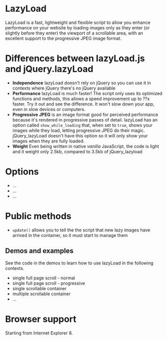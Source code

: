 LazyLoad
========

LazyLoad is a fast, lightweight and flexible script to allow you enhance performance on your website by loading images only as they enter (or slightly before they enter) the viewport of a scrollable area, with an excellent support to the progressive JPEG image format.

# Differences between lazyLoad.js and jQuery.lazyLoad

* **Independence** lazyLoad doesn't rely on jQuery so you can use it in contexts where jQuery there's no jQuery available
* **Performance** lazyLoad is much faster! The script only uses its optimized functions and methods, this allows a speed improvement up to ??x faster. Try it out and see the difference. It won't slow down your app, even in slow devices or computers. 
* **Progressive JPEG** is an image format good for perceived performance because it's rendered in progressive passes of detail. lazyLoad has an option called `show_while_loading` that, when set to `true`, shows your images while they load, letting progressive JPEG do their magic. jQuery_lazyLoad doesn't have this option so it will only show your images when they are fully loaded. 
* **Weight** Even being written in native *vanilla* JavaScript, the code is light and it weight only 2.5kb, compared to 3.5kb of jQuery_lazyload

# Options

* ...
* ...
* ...

# Public methods 

* `update()` allows you to tell the the script that new lazy images have arrived in the container, so it must start to manage them

## Demos and examples

See the code in the demos to learn how to use lazyLoad in the following contexts. 

* single full page scroll - normal
* single full page scroll - progressive
* single scrollable container
* multiple scrollable container
* ...


# Browser support

Starting from Internet Explorer 8.
